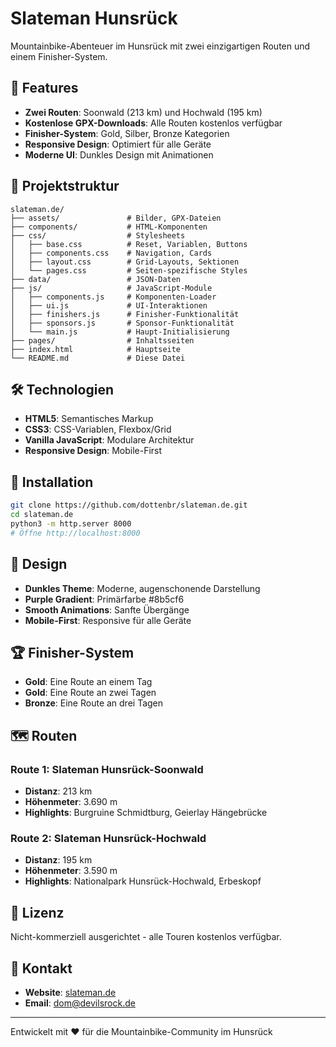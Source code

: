# Slateman Hunsrück

Mountainbike-Abenteuer im Hunsrück mit zwei einzigartigen Routen und einem Finisher-System.

## 🚀 Features

- **Zwei Routen**: Soonwald (213 km) und Hochwald (195 km)
- **Kostenlose GPX-Downloads**: Alle Routen kostenlos verfügbar
- **Finisher-System**: Gold, Silber, Bronze Kategorien
- **Responsive Design**: Optimiert für alle Geräte
- **Moderne UI**: Dunkles Design mit Animationen

## 📁 Projektstruktur

```text
slateman.de/
├── assets/               # Bilder, GPX-Dateien
├── components/           # HTML-Komponenten
├── css/                  # Stylesheets
│   ├── base.css          # Reset, Variablen, Buttons
│   ├── components.css    # Navigation, Cards
│   ├── layout.css        # Grid-Layouts, Sektionen
│   └── pages.css         # Seiten-spezifische Styles
├── data/                 # JSON-Daten
├── js/                   # JavaScript-Module
│   ├── components.js     # Komponenten-Loader
│   ├── ui.js             # UI-Interaktionen
│   ├── finishers.js      # Finisher-Funktionalität
│   ├── sponsors.js       # Sponsor-Funktionalität
│   └── main.js           # Haupt-Initialisierung
├── pages/                # Inhaltsseiten
├── index.html            # Hauptseite
└── README.md             # Diese Datei
```

## 🛠️ Technologien

- **HTML5**: Semantisches Markup
- **CSS3**: CSS-Variablen, Flexbox/Grid
- **Vanilla JavaScript**: Modulare Architektur
- **Responsive Design**: Mobile-First

## 🚀 Installation

```bash
git clone https://github.com/dottenbr/slateman.de.git
cd slateman.de
python3 -m http.server 8000
# Öffne http://localhost:8000
```

## 🎨 Design

- **Dunkles Theme**: Moderne, augenschonende Darstellung
- **Purple Gradient**: Primärfarbe #8b5cf6
- **Smooth Animations**: Sanfte Übergänge
- **Mobile-First**: Responsive für alle Geräte

## 🏆 Finisher-System

- **Gold**: Eine Route an einem Tag
- **Gold**: Eine Route an zwei Tagen  
- **Bronze**: Eine Route an drei Tagen

## 🗺️ Routen

### Route 1: Slateman Hunsrück-Soonwald

- **Distanz**: 213 km
- **Höhenmeter**: 3.690 m
- **Highlights**: Burgruine Schmidtburg, Geierlay Hängebrücke

### Route 2: Slateman Hunsrück-Hochwald

- **Distanz**: 195 km
- **Höhenmeter**: 3.590 m
- **Highlights**: Nationalpark Hunsrück-Hochwald, Erbeskopf

## 📄 Lizenz

Nicht-kommerziell ausgerichtet - alle Touren kostenlos verfügbar.

## 🤝 Kontakt

- **Website**: [slateman.de](https://slateman.de)
- **Email**: [dom@devilsrock.de](mailto:dom@devilsrock.de)

---

Entwickelt mit ❤️ für die Mountainbike-Community im Hunsrück
